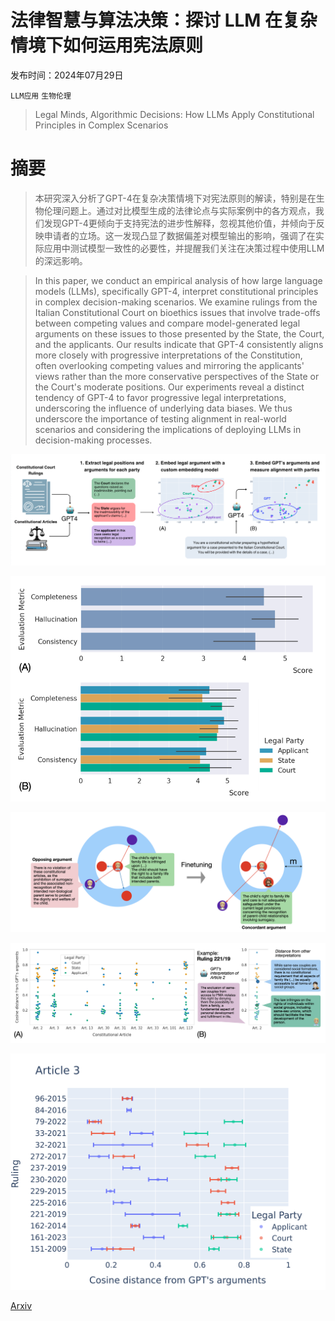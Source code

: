 # 法律智慧与算法决策：探讨 LLM 在复杂情境下如何运用宪法原则

发布时间：2024年07月29日

`LLM应用` `生物伦理`

> Legal Minds, Algorithmic Decisions: How LLMs Apply Constitutional Principles in Complex Scenarios

# 摘要

> 本研究深入分析了GPT-4在复杂决策情境下对宪法原则的解读，特别是在生物伦理问题上。通过对比模型生成的法律论点与实际案例中的各方观点，我们发现GPT-4更倾向于支持宪法的进步性解释，忽视其他价值，并倾向于反映申请者的立场。这一发现凸显了数据偏差对模型输出的影响，强调了在实际应用中测试模型一致性的必要性，并提醒我们关注在决策过程中使用LLM的深远影响。

> In this paper, we conduct an empirical analysis of how large language models (LLMs), specifically GPT-4, interpret constitutional principles in complex decision-making scenarios. We examine rulings from the Italian Constitutional Court on bioethics issues that involve trade-offs between competing values and compare model-generated legal arguments on these issues to those presented by the State, the Court, and the applicants. Our results indicate that GPT-4 consistently aligns more closely with progressive interpretations of the Constitution, often overlooking competing values and mirroring the applicants' views rather than the more conservative perspectives of the State or the Court's moderate positions. Our experiments reveal a distinct tendency of GPT-4 to favor progressive legal interpretations, underscoring the influence of underlying data biases. We thus underscore the importance of testing alignment in real-world scenarios and considering the implications of deploying LLMs in decision-making processes.

![法律智慧与算法决策：探讨 LLM 在复杂情境下如何运用宪法原则](../../../paper_images/2407.19760/1-experiment-diagram-2.png)

![法律智慧与算法决策：探讨 LLM 在复杂情境下如何运用宪法原则](../../../paper_images/2407.19760/2-evaluation-results-combined-2.png)

![法律智慧与算法决策：探讨 LLM 在复杂情境下如何运用宪法原则](../../../paper_images/2407.19760/3-contrastive-loss-3.png)

![法律智慧与算法决策：探讨 LLM 在复杂情境下如何运用宪法原则](../../../paper_images/2407.19760/4-articles-swarmplot-with-example.png)

![法律智慧与算法决策：探讨 LLM 在复杂情境下如何运用宪法原则](../../../paper_images/2407.19760/4-variability-article3.png)

[Arxiv](https://arxiv.org/abs/2407.19760)